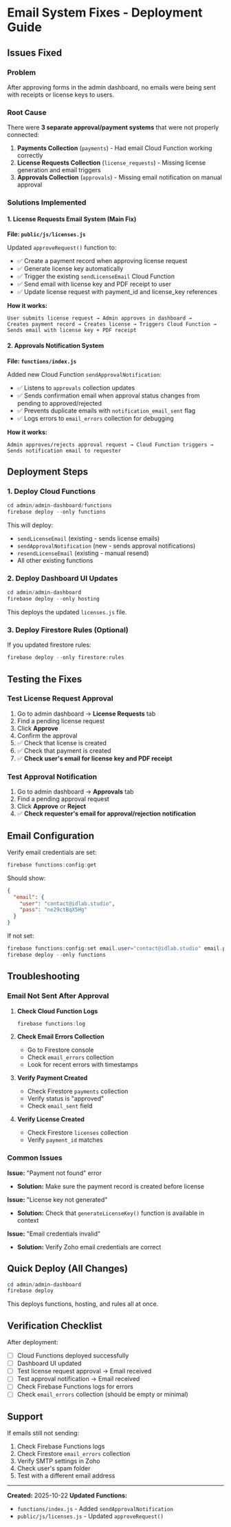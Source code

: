 # Email System Fixes - Deployment Guide

## Issues Fixed

### Problem
After approving forms in the admin dashboard, no emails were being sent with receipts or license keys to users.

### Root Cause
There were **3 separate approval/payment systems** that were not properly connected:

1. **Payments Collection** (`payments`) - Had email Cloud Function working correctly
2. **License Requests Collection** (`license_requests`) - Missing license generation and email triggers
3. **Approvals Collection** (`approvals`) - Missing email notification on manual approval

### Solutions Implemented

#### 1. License Requests Email System (Main Fix)
**File: `public/js/licenses.js`**

Updated `approveRequest()` function to:
- ✅ Create a payment record when approving license request
- ✅ Generate license key automatically
- ✅ Trigger the existing `sendLicenseEmail` Cloud Function
- ✅ Send email with license key and PDF receipt to user
- ✅ Update license request with payment_id and license_key references

**How it works:**
```
User submits license request → Admin approves in dashboard → 
Creates payment record → Creates license → Triggers Cloud Function → 
Sends email with license key + PDF receipt
```

#### 2. Approvals Notification System
**File: `functions/index.js`**

Added new Cloud Function `sendApprovalNotification`:
- ✅ Listens to `approvals` collection updates
- ✅ Sends confirmation email when approval status changes from pending to approved/rejected
- ✅ Prevents duplicate emails with `notification_email_sent` flag
- ✅ Logs errors to `email_errors` collection for debugging

**How it works:**
```
Admin approves/rejects approval request → Cloud Function triggers → 
Sends notification email to requester
```

## Deployment Steps

### 1. Deploy Cloud Functions

```powershell
cd admin/admin-dashboard/functions
firebase deploy --only functions
```

This will deploy:
- `sendLicenseEmail` (existing - sends license emails)
- `sendApprovalNotification` (new - sends approval notifications)
- `resendLicenseEmail` (existing - manual resend)
- All other existing functions

### 2. Deploy Dashboard UI Updates

```powershell
cd admin/admin-dashboard
firebase deploy --only hosting
```

This deploys the updated `licenses.js` file.

### 3. Deploy Firestore Rules (Optional)

If you updated firestore rules:
```powershell
firebase deploy --only firestore:rules
```

## Testing the Fixes

### Test License Request Approval

1. Go to admin dashboard → **License Requests** tab
2. Find a pending license request
3. Click **Approve**
4. Confirm the approval
5. ✅ Check that license is created
6. ✅ Check that payment is created
7. ✅ **Check user's email for license key and PDF receipt**

### Test Approval Notification

1. Go to admin dashboard → **Approvals** tab
2. Find a pending approval request
3. Click **Approve** or **Reject**
4. ✅ **Check requester's email for approval/rejection notification**

## Email Configuration

Verify email credentials are set:

```powershell
firebase functions:config:get
```

Should show:
```json
{
  "email": {
    "user": "contact@idlab.studio",
    "pass": "ne29ctBqX5Hg"
  }
}
```

If not set:
```powershell
firebase functions:config:set email.user="contact@idlab.studio" email.pass="ne29ctBqX5Hg"
firebase deploy --only functions
```

## Troubleshooting

### Email Not Sent After Approval

1. **Check Cloud Function Logs**
   ```powershell
   firebase functions:log
   ```

2. **Check Email Errors Collection**
   - Go to Firestore console
   - Check `email_errors` collection
   - Look for recent errors with timestamps

3. **Verify Payment Created**
   - Check Firestore `payments` collection
   - Verify status is "approved"
   - Check `email_sent` field

4. **Verify License Created**
   - Check Firestore `licenses` collection
   - Verify `payment_id` matches

### Common Issues

**Issue:** "Payment not found" error
- **Solution:** Make sure the payment record is created before license

**Issue:** "License key not generated"
- **Solution:** Check that `generateLicenseKey()` function is available in context

**Issue:** "Email credentials invalid"
- **Solution:** Verify Zoho email credentials are correct

## Quick Deploy (All Changes)

```powershell
cd admin/admin-dashboard
firebase deploy
```

This deploys functions, hosting, and rules all at once.

## Verification Checklist

After deployment:

- [ ] Cloud Functions deployed successfully
- [ ] Dashboard UI updated
- [ ] Test license request approval → Email received
- [ ] Test approval notification → Email received
- [ ] Check Firebase Functions logs for errors
- [ ] Check `email_errors` collection (should be empty or minimal)

## Support

If emails still not sending:
1. Check Firebase Functions logs
2. Check Firestore `email_errors` collection
3. Verify SMTP settings in Zoho
4. Check user's spam folder
5. Test with a different email address

---

**Created:** 2025-10-22
**Updated Functions:**
- `functions/index.js` - Added `sendApprovalNotification`
- `public/js/licenses.js` - Updated `approveRequest()`
